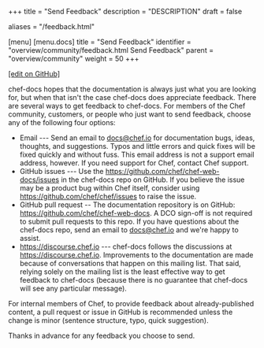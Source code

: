 +++
title = "Send Feedback"
description = "DESCRIPTION"
draft = false

aliases = "/feedback.html"

[menu]
  [menu.docs]
    title = "Send Feedback"
    identifier = "overview/community/feedback.html Send Feedback"
    parent = "overview/community"
    weight = 50
+++    

[\[edit on
GitHub\]](https://github.com/chef/chef-web-docs/blob/master/chef_master/source/feedback.rst)

chef-docs hopes that the documentation is always just what you are
looking for, but when that isn't the case chef-docs does appreciate
feedback. There are several ways to get feedback to chef-docs. For
members of the Chef community, customers, or people who just want to
send feedback, choose any of the following four options:

-   Email --- Send an email to <docs@chef.io> for documentation bugs,
    ideas, thoughts, and suggestions. Typos and little errors and quick
    fixes will be fixed quickly and without fuss. This email address is
    not a support email address, however. If you need support for Chef,
    contact Chef support.
-   GitHub issues --- Use the
    <https://github.com/chef/chef-web-docs/issues> in the chef-docs repo
    on GitHub. If you believe the issue may be a product bug within Chef
    itself, consider using <https://github.com/chef/chef/issues> to
    raise the issue.
-   GitHub pull request -- The documentation repository is on GitHub:
    <https://github.com/chef/chef-web-docs>. A DCO sign-off is not
    required to submit pull requests to this repo. If you have questions
    about the chef-docs repo, send an email to <docs@chef.io> and we're
    happy to assist.
-   <https://discourse.chef.io> --- chef-docs follows the discussions at
    <https://discourse.chef.io>. Improvements to the documentation are
    made because of conversations that happen on this mailing list. That
    said, relying solely on the mailing list is the least effective way
    to get feedback to chef-docs (because there is no guarantee that
    chef-docs will see any particular message).

For internal members of Chef, to provide feedback about
already-published content, a pull request or issue in GitHub is
recommended unless the change is minor (sentence structure, typo, quick
suggestion).

Thanks in advance for any feedback you choose to send.
